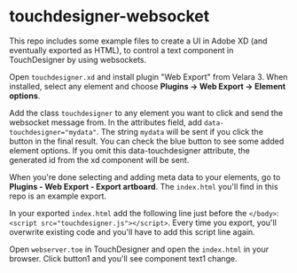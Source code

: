# touchdesigner-websocket
This repo includes some example files to create a UI in Adobe XD (and eventually exported as HTML), to control a text component in TouchDesigner by using websockets.

Open `touchdesigner.xd` and install plugin "Web Export" from Velara 3.
When installed, select any element and choose **Plugins -> Web Export -> Element options**.

Add the class `touchdesigner` to any element you want to click and send the websocket message from.
In the attributes field, add `data-touchdesigner="mydata"`. The string `mydata` will be sent if you click the button in the final result. You can check the blue button to see some added element options.
If you omit this data-touchdesigner attribute, the generated id from the xd component will be sent.

When you're done selecting and adding meta data to your elements, go to **Plugins - Web Export - Export artboard**. The `index.html` you'll find in this repo is an example export.

In your exported `index.html` add the following line just before the `</body>`:`<script src="touchdesigner.js"></script>`.
Every time you export, you'll overwrite existing code and you'll have to add this script line again.

Open `webserver.toe` in TouchDesigner and open the `index.html` in your browser. Click button1 and you'll see component text1 change.